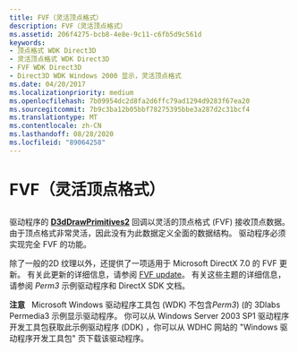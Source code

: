 ```yaml
---
title: FVF（灵活顶点格式）
description: FVF（灵活顶点格式）
ms.assetid: 206f4275-bcb8-4e8e-9c11-c6fb5d9c561d
keywords:
- 顶点格式 WDK Direct3D
- 灵活顶点格式 WDK Direct3D
- FVF WDK Direct3D
- Direct3D WDK Windows 2000 显示，灵活顶点格式
ms.date: 04/20/2017
ms.localizationpriority: medium
ms.openlocfilehash: 7b09954dc2d8fa2d6ffc79ad1294d9283f67ea20
ms.sourcegitcommit: 7b9c3ba12b05bbf78275395bbe3a287d2c31bcf4
ms.translationtype: MT
ms.contentlocale: zh-CN
ms.lasthandoff: 08/28/2020
ms.locfileid: "89064258"
---
```

# <a name="fvf-flexible-vertex-format"></a>FVF（灵活顶点格式）


## <span id="ddk_fvf_gg"></span><span id="DDK_FVF_GG"></span>


驱动程序的 [**D3dDrawPrimitives2**](/windows-hardware/drivers/ddi/d3dhal/nc-d3dhal-lpd3dhal_drawprimitives2cb) 回调以灵活的顶点格式 (FVF) 接收顶点数据。 由于顶点格式非常灵活，因此没有为此数据定义全面的数据结构。 驱动程序必须实现完全 FVF 的功能。

除了一般的2D 纹理以外，还提供了一项适用于 Microsoft DirectX 7.0 的 FVF 更新。 有关此更新的详细信息，请参阅 [FVF update](fvf-update.md)。 有关这些主题的详细信息，请参阅 *Perm3* 示例驱动程序和 DirectX SDK 文档。

**注意**   Microsoft Windows 驱动程序工具包 (WDK) 不包含*Perm3*)  (的 3Dlabs Permedia3 示例显示驱动程序。 你可以从 Windows Server 2003 SP1 驱动程序开发工具包获取此示例驱动程序 (DDK) ，你可以从 WDHC 网站的 "Windows 驱动程序开发工具包" 页下载该驱动程序。

 

 

